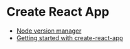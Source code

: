 # Create React App

- [Node version manager](https://github.com/nvm-sh/nvm)
- [Getting started with create-react-app](https://create-react-app.dev/docs/getting-started)
